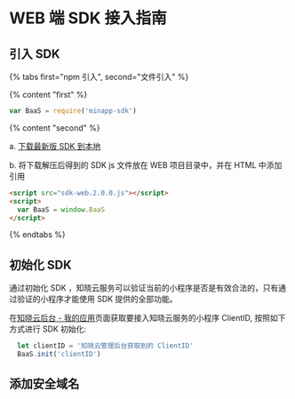 #  WEB 端 SDK 接入指南

## 引入 SDK

{% tabs first="npm 引入", second="文件引入" %}

{% content "first" %}

```javascript
var BaaS = require('minapp-sdk')
```
{% content "second" %}

a. [下载最新版 SDK 到本地](../download-sdk.md)

b. 将下载解压后得到的 SDK js 文件放在 WEB 项目目录中，并在 HTML 中添加引用

```html
<script src="sdk-web.2.0.0.js"></script>
<script>
  var BaaS = window.BaaS
</script>
```

{% endtabs %}

## 初始化 SDK

通过初始化 SDK ，知晓云服务可以验证当前的小程序是否是有效合法的，只有通过验证的小程序才能使用 SDK 提供的全部功能。

在[知晓云后台 - 我的应用](https://cloud.minapp.com/admin/profile/)页面获取要接入知晓云服务的小程序 ClientID, 按照如下方式进行 SDK 初始化:


```javascript
  let clientID = '知晓云管理后台获取到的 ClientID'
  BaaS.init('clientID')
```

## 添加安全域名


